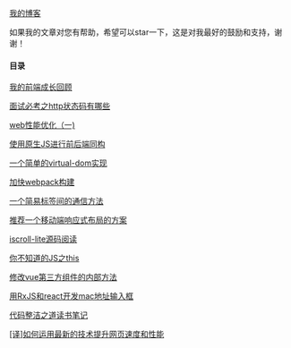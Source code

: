 [我的博客](https://hpoenixf.com/)

如果我的文章对您有帮助，希望可以star一下，这是对我最好的鼓励和支持，谢谢！

#### 目录


[我的前端成长回顾](http://hpoenixf.com/%E6%88%91%E7%9A%84%E5%89%8D%E7%AB%AF%E6%88%90%E9%95%BF%E5%9B%9E%E9%A1%BE.html)

[面试必考之http状态码有哪些](http://hpoenixf.com/%E9%9D%A2%E8%AF%95%E5%BF%85%E8%80%83%E4%B9%8Bhttp%E7%8A%B6%E6%80%81%E7%A0%81%E6%9C%89%E5%93%AA%E4%BA%9B.html)

[web性能优化（一)](http://hpoenixf.com/web%E6%80%A7%E8%83%BD%E4%BC%98%E5%8C%96%EF%BC%88%E4%B8%80%EF%BC%89.html)

[使用原生JS进行前后端同构](http://hpoenixf.com/%E4%BD%BF%E7%94%A8%E5%8E%9F%E7%94%9FJS%E8%BF%9B%E8%A1%8C%E5%89%8D%E5%90%8E%E7%AB%AF%E5%90%8C%E6%9E%84.html)

[一个简单的virtual-dom实现](http://hpoenixf.com/%E4%B8%80%E4%B8%AA%E7%AE%80%E5%8D%95%E7%9A%84virtual-dom%E5%AE%9E%E7%8E%B0.html)

[加快webpack构建](http://hpoenixf.com/%E5%8A%A0%E5%BF%ABwebpack%E6%9E%84%E5%BB%BA.html)

[一个简易标签间的通信方法](http://hpoenixf.com/%E4%B8%80%E4%B8%AA%E7%AE%80%E6%98%93%E6%A0%87%E7%AD%BE%E9%97%B4%E7%9A%84%E9%80%9A%E4%BF%A1%E6%96%B9%E6%B3%95.html)

[推荐一个移动端响应式布局的方案](http://hpoenixf.com/%E6%8E%A8%E8%8D%90%E4%B8%80%E4%B8%AA%E7%A7%BB%E5%8A%A8%E7%AB%AF%E5%93%8D%E5%BA%94%E5%BC%8F%E5%B8%83%E5%B1%80%E7%9A%84%E6%96%B9%E6%A1%88.html)


[iscroll-lite源码阅读](http://hpoenixf.com/iscroll-lite%E6%BA%90%E7%A0%81%E9%98%85%E8%AF%BB.html)


[你不知道的JS之this](http://hpoenixf.com/%E4%BD%A0%E4%B8%8D%E7%9F%A5%E9%81%93%E7%9A%84JS%E4%B9%8Bthis.html)

[修改vue第三方组件的内部方法](http://hpoenixf.com/%E4%BF%AE%E6%94%B9vue%E7%AC%AC%E4%B8%89%E6%96%B9%E7%BB%84%E4%BB%B6%E7%9A%84%E5%86%85%E9%83%A8%E6%96%B9%E6%B3%95.html)

[用RxJS和react开发mac地址输入框](http://hpoenixf.com/%E7%94%A8RxJS%E5%92%8Creact%E5%BC%80%E5%8F%91mac%E5%9C%B0%E5%9D%80%E8%BE%93%E5%85%A5%E6%A1%86.html)

[代码整洁之道读书笔记](http://hpoenixf.com/%E4%BB%A3%E7%A0%81%E6%95%B4%E6%B4%81%E4%B9%8B%E9%81%93%E8%AF%BB%E4%B9%A6%E7%AC%94%E8%AE%B0.html)

[[译]如何运用最新的技术提升网页速度和性能](http://hpoenixf.com/%E8%AF%91-%E5%A6%82%E4%BD%95%E8%BF%90%E7%94%A8%E6%9C%80%E6%96%B0%E7%9A%84%E6%8A%80%E6%9C%AF%E6%8F%90%E5%8D%87%E7%BD%91%E9%A1%B5%E9%80%9F%E5%BA%A6%E5%92%8C%E6%80%A7%E8%83%BD.html)



